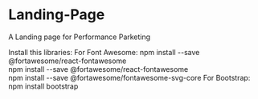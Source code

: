 # Landing-Page
A Landing page for Performance Parketing

Install this libraries:
For Font Awesome:
 npm install --save @fortawesome/react-fontawesome  
 npm install --save @fortawesome/react-fontawesome  
 npm install --save @fortawesome/fontawesome-svg-core
For Bootstrap:
 npm install bootstrap
